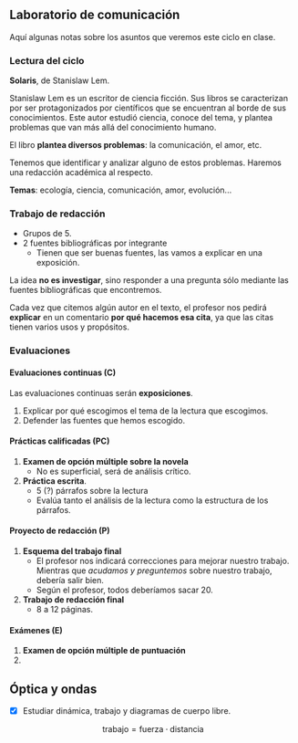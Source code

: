 ## Laboratorio de comunicación

Aquí algunas notas sobre los asuntos que veremos este ciclo en clase.

### Lectura del ciclo

**Solaris**, de Stanislaw Lem.

Stanislaw Lem es un escritor de ciencia ficción. Sus libros se caracterizan por ser protagonizados por científicos que se encuentran al borde de sus conocimientos. Este autor estudió ciencia, conoce del tema, y plantea problemas que van más allá del conocimiento humano.

El libro **plantea diversos problemas**: la comunicación, el amor, etc.

Tenemos que identificar y analizar alguno de estos problemas. Haremos una redacción académica al respecto.

**Temas**: ecología, ciencia, comunicación, amor, evolución...

### Trabajo de redacción

- Grupos de 5.
- 2 fuentes bibliográficas por integrante
	- Tienen que ser buenas fuentes, las vamos a explicar en una exposición.

La idea **no es investigar**, sino responder a una pregunta sólo mediante las fuentes bibliográficas que encontremos.

Cada vez que citemos algún autor en el texto, el profesor nos pedirá **explicar** en un comentario **por qué hacemos esa cita**, ya que las citas tienen varios usos y propósitos.

### Evaluaciones

#### Evaluaciones continuas (C)

Las evaluaciones continuas serán **exposiciones**.

1. Explicar por qué escogimos el tema de la lectura que escogimos.
2. Defender las fuentes que hemos escogido.

#### Prácticas calificadas (PC)

1. **Examen de opción múltiple sobre la novela**
	- No es superficial, será de análisis crítico.
1. **Práctica escrita**.
	- 5 (?) párrafos sobre la lectura
	- Evalúa tanto el análisis de la lectura como la estructura de los párrafos.

#### Proyecto de redacción (P)

1.  **Esquema del trabajo final**
	- El profesor nos indicará correcciones para mejorar nuestro trabajo. Mientras que *acudamos y preguntemos* sobre nuestro trabajo, debería salir bien.
	- Según el profesor, todos deberíamos sacar 20.
2. **Trabajo de redacción final**
	- 8 a 12 páginas.

#### Exámenes (E)

1. **Examen de opción múltiple de puntuación**
2. 

## Óptica y ondas

- [x] Estudiar dinámica, trabajo y diagramas de cuerpo libre.

$$
\text{trabajo} = \text{fuerza} \cdot \text{distancia}
$$
